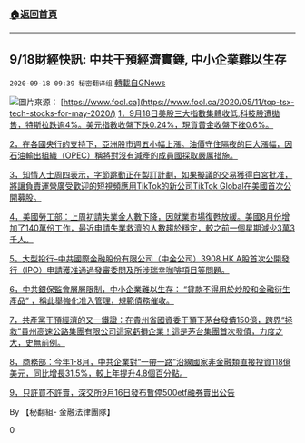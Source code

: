 ###  [:house:返回首頁](https://github.com/ourhimalayas/txt)
---

## 9/18財經快訊: 中共干預經濟實錘, 中小企業難以生存
`2020-09-18 09:39 秘密翻译组` [轉載自GNews](https://gnews.org/zh-hant/366167/)

![](https://s3.amazonaws.com/gnews-media-offload/wp-content/uploads/2020/09/18093326/Picture28-1.png)圖片來源： [https://www.fool.ca](https://www.fool.ca/2020/05/11/top-tsx-tech-stocks-for-may-2020/) 
[1，9月18日美股三大指數集體收低,科技股遭拋售，特斯拉跌逾4%。美元指數收盤下跌0.24%，現貨黃金收盤下挫0.6%。](https://cn.reuters.com/article/us-stock-market-tech-0918-idCNKBS269011)

[2，在各國央行的支持下，亞洲股市週五小幅上漲。油價守住隔夜的巨大漲幅，因石油輸出組織（OPEC）稱將對沒有減產的成員國採取嚴厲措施。](https://cn.reuters.com/article/us-stock-market-tech-0918-idCNKBS269011)

[3，知情人士周四表示，字節跳動正在製訂計劃，如果擬議的交易獲得白宮批准，將讓負責運營廣受歡迎的短視頻應用TikTok的新公司TikTok Global在美國首次公開募股。](https://cn.reuters.com/article/usa-tiktok-global-ipo-0918-idCNKBS269035)

[4，美國勞工部：上周初請失業金人數下降，因就業市場復甦放緩。美國8月份增加了140萬份工作，最近申請失業救濟的人數趨於穩定，較之前一個星期減少3萬3千人。](https://www.voachinese.com/a/us-unemployment-benefit-claims-dip-slightly-20200917/5588274.html)

[5，大型投行–中共國際金融股份有限公司（中金公司）3908.HK A股首次公開發行（IPO）申請獲准通過發審委問及所涉瑞幸咖啡項目等問題。](https://cn.reuters.com/article/cicc-ipo-luckin-coffee-0918-idCNKBS2690AG)

[6，中共銀保監會層層限制，中小企業難以生存： “貸款不得用於炒股和金融衍生產品” ，稱此舉強化准入管理，規範債務催收。](https://mp.weixin.qq.com/s/02GenRDcSAj_DQVWxWjrkg)

[7，共產黨干預經濟的又一鐵證：在貴州省國資委干預下茅台發債150億，跨界“拯救”貴州高速公路集團有限公司這家虧損企業！這是茅台集團首次發債，力度之大，史無前例。](https://mp.weixin.qq.com/s/rLCUAw7oj7enk2aozxcFbA)

[8，商務部：今年1-8月，中共企業對“一帶一路”沿線國家非金融類直接投資118億美元，同比增長31.5%，較上年提升4.8個百分點。](https://mp.weixin.qq.com/s/0zAryUFTf__CbDx2bgIREg)

[9，只許買不許賣，深交所9月16日發布暫停500etf融券賣出公告](https://wap.eastmoney.com/a/202009171639592854.html)

By 【秘翻組- 金融法律團隊】

0
